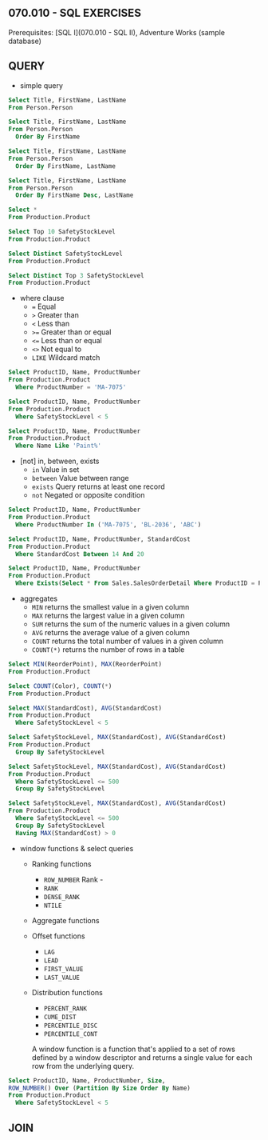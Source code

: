 ## 070.010 - SQL EXERCISES ##

Prerequisites: [SQL I](070.010 - SQL II), Adventure Works (sample database)

## QUERY ##

* simple query

```Sql
Select Title, FirstName, LastName
From Person.Person

Select Title, FirstName, LastName
From Person.Person
  Order By FirstName

Select Title, FirstName, LastName
From Person.Person
  Order By FirstName, LastName

Select Title, FirstName, LastName
From Person.Person
  Order By FirstName Desc, LastName
```

```Sql
Select *
From Production.Product

Select Top 10 SafetyStockLevel
From Production.Product

Select Distinct SafetyStockLevel
From Production.Product

Select Distinct Top 3 SafetyStockLevel
From Production.Product
```

* where clause
  * `=`	Equal
  * `>`	Greater than
  * `<`	Less than
  * `>=` Greater than or equal
  * `<=` Less than or equal
  * `<>` Not equal to
  * `LIKE` Wildcard match

```Sql
Select ProductID, Name, ProductNumber
From Production.Product
  Where ProductNumber = 'MA-7075'

Select ProductID, Name, ProductNumber
From Production.Product
  Where SafetyStockLevel < 5

Select ProductID, Name, ProductNumber
From Production.Product
  Where Name Like 'Paint%'
```

* [not] in, between, exists
  * `in` Value in set
  * `between` Value between range
  * `exists` Query returns at least one record
  * `not` Negated or opposite condition

```Sql
Select ProductID, Name, ProductNumber
From Production.Product
  Where ProductNumber In ('MA-7075', 'BL-2036', 'ABC')

Select ProductID, Name, ProductNumber, StandardCost
From Production.Product
  Where StandardCost Between 14 And 20

Select ProductID, Name, ProductNumber
From Production.Product
  Where Exists(Select * From Sales.SalesOrderDetail Where ProductID = Product.ProductID And OrderQty > 30)
```

* aggregates
  * `MIN` returns the smallest value in a given column
  * `MAX` returns the largest value in a given column
  * `SUM` returns the sum of the numeric values in a given column
  * `AVG` returns the average value of a given column
  * `COUNT` returns the total number of values in a given column
  * `COUNT(*)` returns the number of rows in a table

```Sql
Select MIN(ReorderPoint), MAX(ReorderPoint)
From Production.Product

Select COUNT(Color), COUNT(*)
From Production.Product

Select MAX(StandardCost), AVG(StandardCost)
From Production.Product
  Where SafetyStockLevel < 5
```

```Sql
Select SafetyStockLevel, MAX(StandardCost), AVG(StandardCost)
From Production.Product
  Group By SafetyStockLevel

Select SafetyStockLevel, MAX(StandardCost), AVG(StandardCost)
From Production.Product
  Where SafetyStockLevel <= 500
  Group By SafetyStockLevel

Select SafetyStockLevel, MAX(StandardCost), AVG(StandardCost)
From Production.Product
  Where SafetyStockLevel <= 500
  Group By SafetyStockLevel
  Having MAX(StandardCost) > 0
```

* window functions & select queries
  * Ranking functions
    * `ROW_NUMBER` Rank - 
    * `RANK`
    * `DENSE_RANK`
    * `NTILE`
  * Aggregate functions
  * Offset functions
    * `LAG`
    * `LEAD`
    * `FIRST_VALUE`
    * `LAST_VALUE`
  * Distribution functions
    * `PERCENT_RANK`
    * `CUME_DIST`
    * `PERCENTILE_DISC`
    * `PERCENTILE_CONT`

    A window function is a function that's applied to a set of rows defined by a window descriptor and returns a single value for each row from the underlying query.

```Sql
Select ProductID, Name, ProductNumber, Size,
ROW_NUMBER() Over (Partition By Size Order By Name)
From Production.Product
  Where SafetyStockLevel < 5
  ```

## JOIN ##